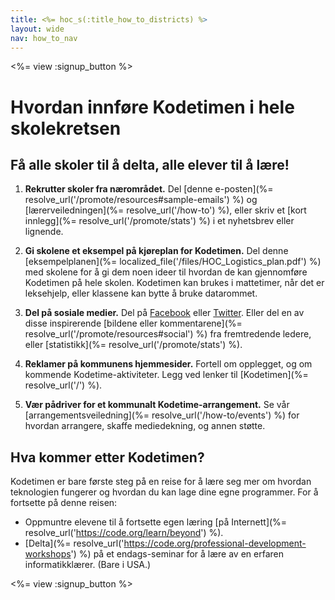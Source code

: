```yaml
---
title: <%= hoc_s(:title_how_to_districts) %>
layout: wide
nav: how_to_nav
---
```

<%= view :signup_button %>

# Hvordan innføre Kodetimen i hele skolekretsen

## Få alle skoler til å delta, alle elever til å lære!

1. **Rekrutter skoler fra nærområdet.** Del [denne e-posten](%= resolve_url('/promote/resources#sample-emails') %) og [lærerveiledningen](%= resolve_url('/how-to') %), eller skriv et [kort innlegg](%= resolve_url('/promote/stats') %) i et nyhetsbrev eller lignende.

2. **Gi skolene et eksempel på kjøreplan for Kodetimen.** Del denne [eksempelplanen](%= localized_file('/files/HOC_Logistics_plan.pdf') %) med skolene for å gi dem noen ideer til hvordan de kan gjennomføre Kodetimen på hele skolen. Kodetimen kan brukes i mattetimer, når det er leksehjelp, eller klassene kan bytte å bruke datarommet.

3. **Del på sosiale medier.** Del på [Facebook](https://www.facebook.com/sharer/sharer.php?u=http%3A%2F%2Fhourofcode.com%2Fus) eller [Twitter](https://twitter.com/intent/tweet?url=http%3A%2F%2Fhourofcode.com&text=I%27m%20participating%20in%20this%20year%27s%20%23HourOfCode%2C%20are%20you%3F%20%40codeorg&original_referer=https%3A%2F%2Fwww.google.com%2Furl%3Fq%3Dhttps%253A%252F%252Ftwitter.com%252Fshare%253Fhashtags%253D%2526amp%253Brelated%253Dcodeorg%2526amp%253Btext%253DI%252527m%252Bparticipating%252Bin%252Bthis%252Byear%252527s%252B%252523HourOfCode%25252C%252Bare%252Byou%25253F%252B%252540codeorg%2526amp%253Burl%253Dhttp%25253A%25252F%25252Fhourofcode.com%26sa%3DD%26sntz%3D1%26usg%3DAFQjCNE1GLTUbKZfMlEh9Aj5w0iswz6PYQ&related=codeorg&hashtags=). Eller del en av disse inspirerende [bildene eller kommentarene](%= resolve_url('/promote/resources#social') %) fra fremtredende ledere, eller [statistikk](%= resolve_url('/promote/stats') %).

4. **Reklamer på kommunens hjemmesider.** Fortell om opplegget, og om kommende Kodetime-aktiviteter. Legg ved lenker til [Kodetimen](%= resolve_url('/') %).

5. **Vær pådriver for et kommunalt Kodetime-arrangement.** Se vår [arrangementsveiledning](%= resolve_url('/how-to/events') %) for hvordan arrangere, skaffe mediedekning, og annen støtte.

## Hva kommer etter Kodetimen?

Kodetimen er bare første steg på en reise for å lære seg mer om hvordan teknologien fungerer og hvordan du kan lage dine egne programmer. For å fortsette på denne reisen:

- Oppmuntre elevene til å fortsette egen læring [på Internett](%= resolve_url('https://code.org/learn/beyond') %).
- [Delta](%= resolve_url('https://code.org/professional-development-workshops') %) på et endags-seminar for å lære av en erfaren informatikklærer. (Bare i USA.)

<%= view :signup_button %>